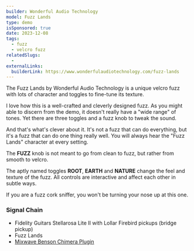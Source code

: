 ```yaml
---
builder: Wonderful Audio Technology
model: Fuzz Lands
type: demo
isSponsored: true
date: 2023-12-08
tags:
  - fuzz
  - velcro fuzz
relatedSlugs:
  -
externalLinks:
  builderLink: https://www.wonderfulaudiotechnology.com/fuzz-lands
---
```


The Fuzz Lands by Wonderful Audio Technology is a unique velcro fuzz with lots of character and toggles to fine-tune its texture.

I love how this is a well-crafted and cleverly designed fuzz. As you might able to discern from the demo, it doesn't really have a "wide range" of tones. Yet there are three toggles and a fuzz knob to tweak the sound.

And that's what's clever about it. It's not a fuzz that can do everything, but it's a fuzz that can do one thing really well. You will always hear the "Fuzz Lands" character at every setting.

The **FUZZ** knob is not meant to go from clean to fuzz, but rather from smooth to velcro.

The aptly named toggles **ROOT**, **EARTH** and **NATURE** change the feel and texture of the fuzz. All controls are interactive and affect each other in subtle ways.

If you are a fuzz cork sniffer, you won't be turning your nose up at this one.

### Signal Chain

- Fidelity Guitars Stellarosa Lite II with Lollar Firebird pickups (bridge pickup)
- Fuzz Lands
- [Mixwave Benson Chimera Plugin](https://www.mixwave.net/products/benson-chimera)
